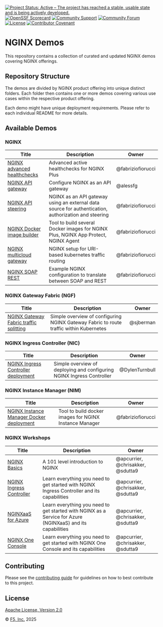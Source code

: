 [![Project Status: Active – The project has reached a stable, usable state and is being actively developed.](https://www.repostatus.org/badges/latest/active.svg)](https://www.repostatus.org/#active)
[![OpenSSF Scorecard](https://api.securityscorecards.dev/projects/github.com/nginx/nginx-demos/badge)](https://securityscorecards.dev/viewer/?uri=github.com/nginx/nginx-demos)
[![Community Support](https://badgen.net/badge/support/community/cyan?icon=awesome)](/SUPPORT.md)
[![Community Forum](https://img.shields.io/badge/community-forum-009639?logo=discourse&link=https%3A%2F%2Fcommunity.nginx.org)](https://community.nginx.org)
[![License](https://img.shields.io/badge/License-Apache%202.0-blue.svg)](https://opensource.org/licenses/Apache-2.0)
[![Contributor Covenant](https://img.shields.io/badge/Contributor%20Covenant-2.1-4baaaa.svg)](/CODE_OF_CONDUCT.md)

# NGINX Demos

This repository contains a collection of curated and updated NGINX demos covering NGINX offerings.

## Repository Structure

The demos are divided by NGINX product offering into unique distinct folders. Each folder then contains one or more demos covering various use cases within the respective product offering.

Each demo might have unique deployment requirements. Please refer to each individual README for more details.

## Available Demos

### NGINX

|Title|Description|Owner|
|-----|-----------|-----|
|[NGINX advanced healthchecks](nginx/advanced-healthchecks/)|Advanced active healthchecks for NGINX Plus|@fabriziofiorucci|
|[NGINX API gateway](nginx/api-gateway/)|Configure NGINX as an API gateway|@alessfg|
|[NGINX API steering](nginx/api-steering/)|NGINX as an API gateway using an external data source for authentication, authorization and steering|@fabriziofiorucci|
|[NGINX Docker image builder](nginx/docker-image-builder/)|Tool to build several Docker images for NGINX Plus, NGINX App Protect, NGINX Agent|@fabriziofiorucci|
|[NGINX multicloud gateway](nginx/multicloud-gateway/)|NGINX setup for URI-based kubernetes traffic routing|@fabriziofiorucci|
|[NGINX SOAP REST](nginx/soap-to-rest/)|Example NGINX configuration to translate between SOAP and REST|@fabriziofiorucci|

### NGINX Gateway Fabric (NGF)

|Title|Description|Owner|
|-----|-----------|-----|
|[NGINX Gateway Fabric traffic splitting](nginx-gateway-fabric/traffic-splitting/)|Simple overview of configuring NGINX Gateway Fabric to route traffic within Kubernetes|@sjberman|

### NGINX Ingress Controller (NIC)

|Title|Description|Owner|
|-----|-----------|-----|
|[NGINX Ingress Controller deployment](nginx-ingress-controller/ingress-deployment/)|Simple overview of deploying and configuring NGINX Ingress Controller|@DylenTurnbull|

### NGINX Instance Manager (NIM)

|Title|Description|Owner|
|-----|-----------|-----|
|[NGINX Instance Manager Docker deployment](nginx-instance-manager/docker-deployment/)|Tool to build docker images for NGINX Instance Manager|@fabriziofiorucci|

### NGINX Workshops

|Title|Description|Owner|
|-----|-----------|-----|
|[NGINX Basics](nginx-workshops/README.md)|A 101 level introduction to NGINX|@apcurrier, @chrisakker, @sdutta9|
|[NGINX Ingress Controller](nginx-workshops/README.md)|Learn everything you need to get started with NGINX Ingress Controller and its capabilities|@apcurrier, @chrisakker, @sdutta9|
|[NGINXaaS for Azure](nginx-workshops/README.md)|Learn everything you need to get started with NGINX as a Service for Azure (NGINXaaS) and its capabilities|@apcurrier, @chrisakker, @sdutta9|
|[NGINX One Console](nginx-workshops/README.md)|Learn everything you need to get started with NGINX One Console and its capabilities|@apcurrier, @chrisakker, @sdutta9|

## Contributing

Please see the [contributing guide](/CONTRIBUTING.md) for guidelines on how to best contribute to this project.

## License

[Apache License, Version 2.0](/LICENSE)

&copy; [F5, Inc.](https://www.f5.com/) 2025
